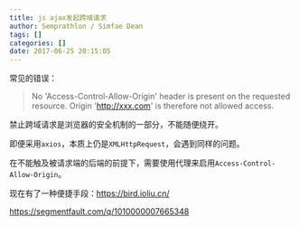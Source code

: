 ```yaml
---
title: js ajax发起跨域请求
author: Semprathlon / Simfae Dean
tags: []
categories: []
date: 2017-06-25 20:15:05
---
```

常见的错误：
> No 'Access-Control-Allow-Origin' header is present on the requested resource. Origin 'http://xxx.com' is therefore not allowed access.

禁止跨域请求是浏览器的安全机制的一部分，不能随便绕开。

即便采用`axios`，本质上仍是`XMLHttpRequest`，会遇到同样的问题。

在不能触及被请求端的后端的前提下，需要使用代理来启用`Access-Control-Allow-Origin`。

现在有了一种便捷手段：https://bird.ioliu.cn/

https://segmentfault.com/q/1010000007665348